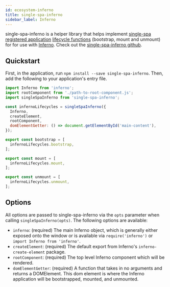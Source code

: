 ```yaml
---
id: ecosystem-inferno
title: single-spa-inferno
sidebar_label: Inferno
---
```


single-spa-inferno is a helper library that helps implement [single-spa registered application](single-spa-config.md#registering-applications) [lifecycle functions](building-applications.md#registered-application-lifecycle) (bootstrap, mount and unmount) for for use with [Inferno](https://infernojs.org/). Check out the [single-spa-inferno github](https://github.com/CanopyTax/single-spa-inferno).

## Quickstart

First, in the application, run `npm install --save single-spa-inferno`. Then, add the following to your application's entry file.

```js
import Inferno from 'inferno';
import rootComponent from './path-to-root-component.js';
import singleSpaInferno from 'single-spa-inferno';

const infernoLifecycles = singleSpaInferno({
  Inferno,
  createElement,
  rootComponent,
  domElementGetter: () => document.getElementById('main-content'),
});

export const bootstrap = [
  infernoLifecycles.bootstrap,
];

export const mount = [
  infernoLifecycles.mount,
];

export const unmount = [
  infernoLifecycles.unmount,
];
```

## Options

All options are passed to single-spa-inferno via the `opts` parameter when calling `singleSpaInferno(opts)`. The following options are available:

- `inferno`: (required) The main Inferno object, which is generally either exposed onto the window or is available via `require('inferno')` or `import Inferno from 'inferno'`.
- `createElement`: (required) The default export from Inferno's `inferno-create-element` package.
- `rootComponent`: (required) The top level Inferno component which will be rendered.
- `domElementGetter`: (required) A function that takes in no arguments and returns a DOMElement. This dom element is where the Inferno application will be bootstrapped, mounted, and unmounted.